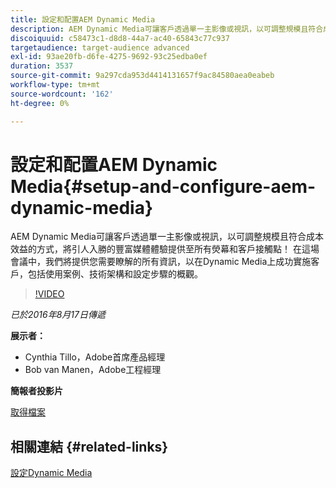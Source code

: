 ```yaml
---
title: 設定和配置AEM Dynamic Media
description: AEM Dynamic Media可讓客戶透過單一主影像或視訊，以可調整規模且符合成本效益的方式，將引人入勝的豐富媒體體驗提供至所有熒幕和客戶接觸點！  在這場會議中，我們將提供您需要瞭解的所有資訊，以在Dynamic Media上成功實施客戶，包括使用案例、技術架構和設定步驟的概觀。
discoiquuid: c58473c1-d8d8-44a7-ac40-65843c77c937
targetaudience: target-audience advanced
exl-id: 93ae20fb-d6fe-4275-9692-93c25edba0ef
duration: 3537
source-git-commit: 9a297cda953d4414131657f9ac84580aea0eabeb
workflow-type: tm+mt
source-wordcount: '162'
ht-degree: 0%

---
```


# 設定和配置AEM Dynamic Media{#setup-and-configure-aem-dynamic-media}

AEM Dynamic Media可讓客戶透過單一主影像或視訊，以可調整規模且符合成本效益的方式，將引人入勝的豐富媒體體驗提供至所有熒幕和客戶接觸點！  在這場會議中，我們將提供您需要瞭解的所有資訊，以在Dynamic Media上成功實施客戶，包括使用案例、技術架構和設定步驟的概觀。

>[!VIDEO](https://video.tv.adobe.com/v/19297/?quality=9)

*已於2016年8月17日傳遞*

**展示者：**

* Cynthia Tillo，Adobe首席產品經理
* Bob van Manen，Adobe工程經理

**簡報者投影片**

[取得檔案](assets/aemgems-081716-dynamic-media-configuration.pdf)

## 相關連結 {#related-links}

[設定Dynamic Media](https://docs.adobe.com/docs/en/aem/6-2/administer/content/dynamic-media/config-dynamic.html)

<!--
[Get back to the Overview](https://helpx.adobe.com/experience-manager/kt/eseminars/gems/aem-index.html)
-->
